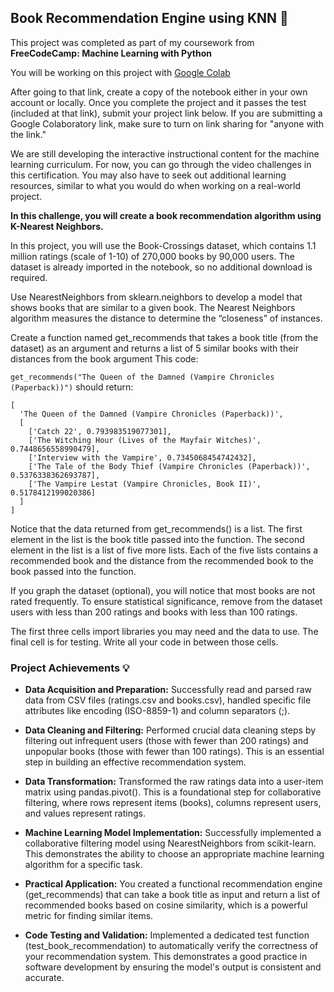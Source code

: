 ## Book Recommendation Engine using KNN 🎯

This project was completed as part of my coursework from **FreeCodeCamp: Machine Learning with Python**

You will be working on this project with [Google Colab](https://colab.research.google.com/drive/1Neq9kkKsk-mYGdH8gwclFsjnqzA7pZD_#scrollTo=jd2SLCh8oxMh)

After going to that link, create a copy of the notebook either in your own account or locally. Once you complete the project and it passes the test (included at that link), submit your project link below. If you are submitting a Google Colaboratory link, make sure to turn on link sharing for "anyone with the link."

We are still developing the interactive instructional content for the machine learning curriculum. For now, you can go through the video challenges in this certification. You may also have to seek out additional learning resources, similar to what you would do when working on a real-world project.

**In this challenge, you will create a book recommendation algorithm using K-Nearest Neighbors.**

In this project, you will use the Book-Crossings dataset, which contains 1.1 million ratings (scale of 1-10) of 270,000 books by 90,000 users. The dataset is already imported in the notebook, so no additional download is required.

Use NearestNeighbors from sklearn.neighbors to develop a model that shows books that are similar to a given book. The Nearest Neighbors algorithm measures the distance to determine the “closeness” of instances.

Create a function named get_recommends that takes a book title (from the dataset) as an argument and returns a list of 5 similar books with their distances from the book argument
This code:

```get_recommends("The Queen of the Damned (Vampire Chronicles (Paperback))")```
should return:

```
[
  'The Queen of the Damned (Vampire Chronicles (Paperback))',
  [
    ['Catch 22', 0.793983519077301], 
    ['The Witching Hour (Lives of the Mayfair Witches)', 0.7448656558990479], 
    ['Interview with the Vampire', 0.7345068454742432],
    ['The Tale of the Body Thief (Vampire Chronicles (Paperback))', 0.5376338362693787],
    ['The Vampire Lestat (Vampire Chronicles, Book II)', 0.5178412199020386]
  ]
]
```

Notice that the data returned from get_recommends() is a list. The first element in the list is the book title passed into the function. The second element in the list is a list of five more lists. Each of the five lists contains a recommended book and the distance from the recommended book to the book passed into the function.

If you graph the dataset (optional), you will notice that most books are not rated frequently. To ensure statistical significance, remove from the dataset users with less than 200 ratings and books with less than 100 ratings.

The first three cells import libraries you may need and the data to use. The final cell is for testing. Write all your code in between those cells.

### Project Achievements 💡 

- **Data Acquisition and Preparation:** Successfully read and parsed raw data from CSV files (ratings.csv and books.csv), handled specific file attributes like encoding (ISO-8859-1) and column separators (;).

- **Data Cleaning and Filtering:** Performed crucial data cleaning steps by filtering out infrequent users (those with fewer than 200 ratings) and unpopular books (those with fewer than 100 ratings). This is an essential step in building an effective recommendation system.

- **Data Transformation:** Transformed the raw ratings data into a user-item matrix using pandas.pivot(). This is a foundational step for collaborative filtering, where rows represent items (books), columns represent users, and values represent ratings.

- **Machine Learning Model Implementation:** Successfully implemented a collaborative filtering model using NearestNeighbors from scikit-learn. This demonstrates the ability to choose an appropriate machine learning algorithm for a specific task.

- **Practical Application:** You created a functional recommendation engine (get_recommends) that can take a book title as input and return a list of recommended books based on cosine similarity, which is a powerful metric for finding similar items.

- **Code Testing and Validation:** Implemented a dedicated test function (test_book_recommendation) to automatically verify the correctness of your recommendation system. This demonstrates a good practice in software development by ensuring the model's output is consistent and accurate.
